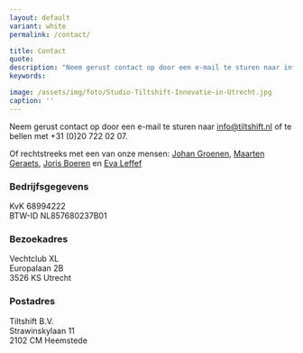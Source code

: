 ```yaml
---
layout: default
variant: white
permalink: /contact/

title: Contact
quote: 
description: "Neem gerust contact op door een e-mail te sturen naar info@tiltshift.nl of te bellen met +31 (0)20 722 02 07."
keywords: 

image: /assets/img/foto/Studio-Tiltshift-Innovatie-in-Utrecht.jpg
caption: ''
---
```


Neem gerust contact op door een e-mail te sturen naar [info@tiltshift.nl](mailto:info@tiltshift.nl) of te bellen met +31 (0)20 722 02 07.

Of rechtstreeks met een van onze mensen: [Johan Groenen](/mensen/johan-groenen/), [Maarten Geraets](/mensen/maarten-geraets/), [Joris Boeren](/mensen/joris-boeren/) en [Eva Leffef](/mensen/eva-leffef/) 

### Bedrijfsgegevens

KvK 68994222<br>
BTW-ID NL857680237B01

### Bezoekadres

Vechtclub XL<br>
Europalaan 2B<br>
3526 KS Utrecht

### Postadres

Tiltshift B.V.<br>
Strawinskylaan 11<br>
2102 CM Heemstede
